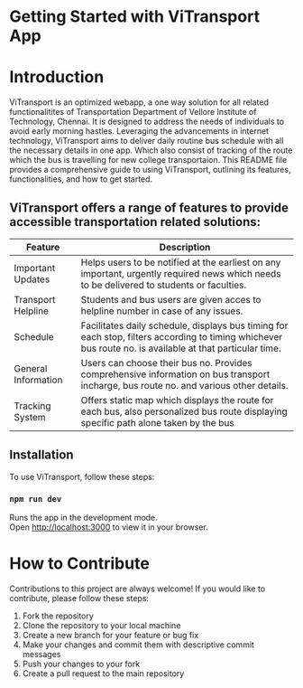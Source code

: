 # Getting Started with ViTransport App

# Introduction

ViTransport is an optimized webapp, a one way solution for all related functionalitites of Transportation Department of Vellore Institute of Technology, Chennai. It is designed to address the needs of individuals to avoid early morning hastles. Leveraging the advancements in internet technology, ViTransport aims to deliver daily routine bus schedule with all the necessary details in one app. Which also consist of tracking of the route which the bus is travelling for new college transportaion. This README file provides a comprehensive guide to using ViTransport, outlining its features, functionalities, and how to get started.

## ViTransport offers a range of features to provide accessible transportation related solutions:

| Feature                 | Description                                                                                                                              |
|-------------------------|------------------------------------------------------------------------------------------------------------------------------------------|
| Important Updates       | Helps users to be notified at the earliest on any important, urgently required news which needs to be delivered to students or faculties.|
| Transport Helpline      | Students and bus users are given acces to helpline number in case of any issues.                                                         |
| Schedule                | Facilitates daily schedule, displays bus timing for each stop, filters according to timing whichever bus route no. is available at that particular time.|
| General Information     | Users can choose their bus no. Provides comprehensive information on bus transport incharge, bus route no. and various other details.    |
| Tracking System         | Offers static map which displays the route for each bus, also personalized bus route displaying specific path alone taken by the bus     |

## Installation

To use ViTransport, follow these steps:
### `npm run dev`

Runs the app in the development mode.\
Open [http://localhost:3000](http://localhost:3000) to view it in your browser.

# How to Contribute

Contributions to this project are always welcome! If you would like to contribute, please follow these steps:

1. Fork the repository
1. Clone the repository to your local machine
1. Create a new branch for your feature or bug fix
1. Make your changes and commit them with descriptive commit messages
1. Push your changes to your fork
1. Create a pull request to the main repository
